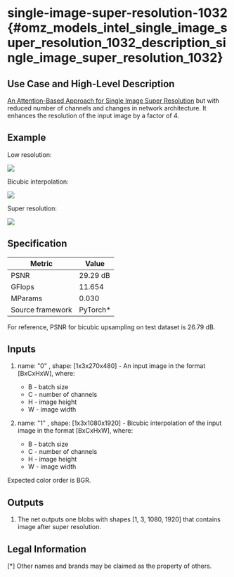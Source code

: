 # single-image-super-resolution-1032 {#omz_models_intel_single_image_super_resolution_1032_description_single_image_super_resolution_1032}

## Use Case and High-Level Description

[An Attention-Based Approach for Single Image Super Resolution](https://arxiv.org/abs/1807.06779) but with reduced number of
channels and changes in network architecture. It enhances the resolution of the input image by a factor of 4.

## Example

Low resolution:

![](./street_480x270.png)

Bicubic interpolation:

![](./x4c_street_480x270.png)

Super resolution:

![](./x4_street_480x270.png)

## Specification

| Metric                          | Value                                     |
|---------------------------------|-------------------------------------------|
| PSNR                            | 29.29 dB                                  |
| GFlops                          | 11.654                                    |
| MParams                         | 0.030                                     |
| Source framework                | PyTorch*                                  |

For reference, PSNR for bicubic upsampling on test dataset is 26.79 dB.

## Inputs

1. name: "0" , shape: [1x3x270x480] - An input image in the format [BxCxHxW],
  where:
    - B - batch size
    - C - number of channels
    - H - image height
    - W - image width

2. name: "1" , shape: [1x3x1080x1920] - Bicubic interpolation of the input image in the format [BxCxHxW],
  where:
    - B - batch size
    - C - number of channels
    - H - image height
    - W - image width


  Expected color order is BGR.

## Outputs

1. The net outputs one blobs with shapes [1, 3, 1080, 1920] that contains image after super
   resolution.

## Legal Information
[*] Other names and brands may be claimed as the property of others.
